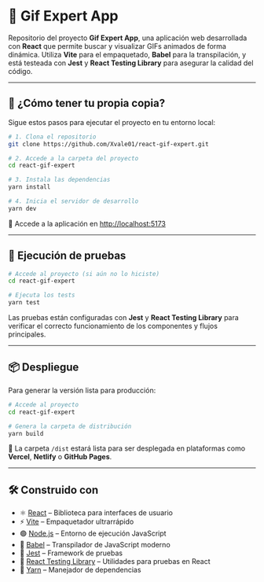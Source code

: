 # 🎯 **Gif Expert App**  
Repositorio del proyecto **Gif Expert App**, una aplicación web desarrollada con **React** que permite buscar y visualizar GIFs animados de forma dinámica. Utiliza **Vite** para el empaquetado, **Babel** para la transpilación, y está testeada con **Jest** y **React Testing Library** para asegurar la calidad del código.

---

## 🚀 ¿Cómo tener tu propia copia?

Sigue estos pasos para ejecutar el proyecto en tu entorno local:

```bash
# 1. Clona el repositorio
git clone https://github.com/Xvale01/react-gif-expert.git

# 2. Accede a la carpeta del proyecto
cd react-gif-expert

# 3. Instala las dependencias
yarn install

# 4. Inicia el servidor de desarrollo
yarn dev
```

📍 Accede a la aplicación en [http://localhost:5173](http://localhost:5173)

---

## 🧪 Ejecución de pruebas

```bash
# Accede al proyecto (si aún no lo hiciste)
cd react-gif-expert

# Ejecuta los tests
yarn test
```

Las pruebas están configuradas con **Jest** y **React Testing Library** para verificar el correcto funcionamiento de los componentes y flujos principales.

---

## 📦 Despliegue

Para generar la versión lista para producción:

```bash
# Accede al proyecto
cd react-gif-expert

# Genera la carpeta de distribución
yarn build
```

🔧 La carpeta `/dist` estará lista para ser desplegada en plataformas como **Vercel**, **Netlify** o **GitHub Pages**.

---

## 🛠️ Construido con

- ⚛️ [React](https://react.dev/) – Biblioteca para interfaces de usuario
- ⚡ [Vite](https://vite.dev/) – Empaquetador ultrarrápido
- 🟢 [Node.js](https://nodejs.org/es) – Entorno de ejecución JavaScript
- 🔁 [Babel](https://babeljs.io/) – Transpilador de JavaScript moderno
- 🧪 [Jest](https://jestjs.io/) – Framework de pruebas
- 🧩 [React Testing Library](https://testing-library.com/) – Utilidades para pruebas en React
- 🧶 [Yarn](https://classic.yarnpkg.com/lang/en/docs/install/#windows-stable) – Manejador de dependencias
